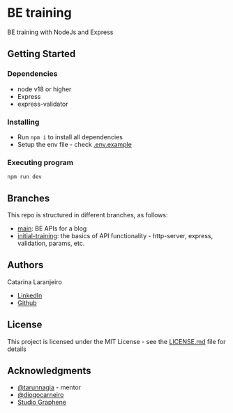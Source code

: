 # BE training

BE training with NodeJs and Express

## Getting Started

### Dependencies

* node v18 or higher
* Express
* express-validator

### Installing

* Run `npm i` to install all dependencies
* Setup the env file - check [.env.example](/.env.example)

### Executing program

```
npm run dev
```

## Branches

This repo is structured in different branches, as follows:
* [main](https://github.com/catlaranjeiro/be-training): BE APIs for a blog
* [initial-training](https://github.com/catlaranjeiro/be-training/tree/initial-training): the basics of API functionality - http-server, express, validation, params, etc.

## Authors

Catarina Laranjeiro
- [LinkedIn](https://www.linkedin.com/in/catarinalaranjeiro/)
- [Github](https://github.com/catlaranjeiro)


## License

This project is licensed under the MIT License - see the [LICENSE.md](/LICENSE.md) file for details

## Acknowledgments

* [@tarunnagia](https://www.linkedin.com/in/tarunnagia/) - mentor
* [@diogocarneiro](https://www.linkedin.com/in/fdiogocarneiro/)
* [Studio Graphene](https://www.studiographene.com/)